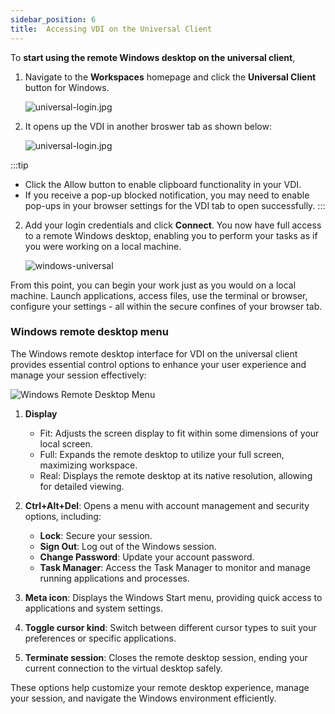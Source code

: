 ```yaml
---
sidebar_position: 6
title:  Accessing VDI on the Universal Client
---
```


To **start using the remote Windows desktop on the universal client**, 

1. Navigate to the **Workspaces** homepage and click the **Universal Client** button for Windows. 

   ![universal-login.jpg](/img/runbook-images/vdi-mac.png)

2. It opens up the VDI in another broswer tab as shown below:

   ![universal-login.jpg](/img/runbook-images/universal-login.jpg)

:::tip
- Click the Allow button to enable clipboard functionality in your VDI.
- If you receive a pop-up blocked notification, you may need to enable pop-ups in your browser settings for the VDI tab to open successfully.
:::

2. Add your login credentials and click **Connect**. You now have full access to a remote Windows desktop, enabling you to perform your tasks as if you were working on a local machine.

    ![windows-universal](/img/runbook-images/windows-universal.png)

From this point, you can begin your work just as you would on a local machine. Launch applications, access files, use the terminal or browser, configure your settings - all within the secure confines of your browser tab.

### Windows remote desktop menu

The Windows remote desktop interface for VDI on the universal client provides essential control options to enhance your user experience and manage your session effectively:

![Windows Remote Desktop Menu](/img/runbook-images/windows-menu.png)

1. **Display**
   - Fit: Adjusts the screen display to fit within some dimensions of your local screen.
   - Full: Expands the remote desktop to utilize your full screen, maximizing workspace.
   - Real: Displays the remote desktop at its native resolution, allowing for detailed viewing.

2. **Ctrl+Alt+Del**: Opens a menu with account management and security options, including:
   - **Lock**: Secure your session.
   - **Sign Out**: Log out of the Windows session.
   - **Change Password**: Update your account password.
   - **Task Manager**: Access the Task Manager to monitor and manage running applications and processes.

3. **Meta icon**: Displays the Windows Start menu, providing quick access to applications and system settings.

4. **Toggle cursor kind**: Switch between different cursor types to suit your preferences or specific applications.

5. **Terminate session**: Closes the remote desktop session, ending your current connection to the virtual desktop safely.

These options help customize your remote desktop experience, manage your session, and navigate the Windows environment efficiently.
